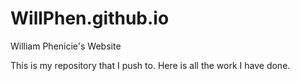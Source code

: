 # WillPhen.github.io
William Phenicie's Website

This is my repository that I push to. Here is all the work I have done.
